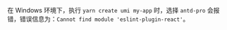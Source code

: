 在 Windows 环境下，执行 `yarn create umi my-app` 时，选择 `antd-pro` 会报错，错误信息为：`Cannot find module 'eslint-plugin-react'`。
